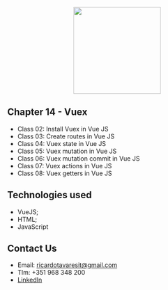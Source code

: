 <p align="center"><img src="https://www.vectorlogo.zone/logos/vuejs/vuejs-ar21.svg" width="200px"></p>

<h2>Chapter 14 - Vuex</h2>

- Class 02: Install Vuex in Vue JS
- Class 03: Create routes in Vue JS
- Class 04: Vuex state in Vue JS
- Class 05: Vuex mutation in Vue JS
- Class 06: Vuex mutation commit in Vue JS
- Class 07: Vuex actions in Vue JS
- Class 08: Vuex getters in Vue JS


## Technologies used
- VueJS;
- HTML;
- JavaScript

## Contact Us

- Email: ricardotavaresit@gmail.com
- Tlm: +351 968 348 200
- [LinkedIn](https://www.linkedin.com/in/ricardotavaresit/)
